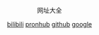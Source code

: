 <html>
<head>
<meta http-equiv="Content-Type" content="text/html; charset=gb2312">
<!--
.STYLE1 {font-size: 36px}
-->
</head>
<body>
<div align="center">
  <p class="STYLE1">
 网址大全 	  
<p><a href="https://www.bilibili.com/?spm_id_from=444.41.b_696e7465726e6174696f6e616c486561646572.1">bilibili</a> <a href="#">pronhub</a> <a href="https://github.com/">github</a> <a href="https://www.google.com.hk/webhp?hl=zh-CN&amp;sourceid=cnhp">google</a></p>
<p>&nbsp;</p>
<p>&nbsp;</p>

